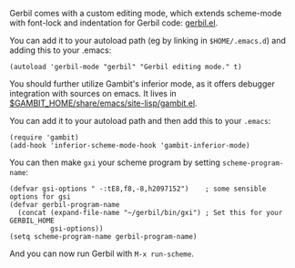 Gerbil comes with a custom editing mode, which extends scheme-mode with font-lock and indentation for Gerbil code: [gerbil.el](/vyzo/gerbil/blob/master/etc/gerbil.el).

You can add it to your autoload path (eg by linking in `$HOME/.emacs.d`) and adding this to your .emacs:
```
(autoload 'gerbil-mode "gerbil" "Gerbil editing mode." t)
```

You should further utilize Gambit's inferior mode, as it offers debugger integration with sources on emacs.
It lives in [$GAMBIT_HOME/share/emacs/site-lisp/gambit.el](/gambit/gambit/blob/master/misc/gambit.el).

You can add it to your autoload path and then add this to your `.emacs`:
```
(require 'gambit)
(add-hook 'inferior-scheme-mode-hook 'gambit-inferior-mode)
```

You can then make `gxi` your scheme program by setting `scheme-program-name`:
```
(defvar gsi-options " -:tE8,f8,-8,h2097152")    ; some sensible options for gsi
(defvar gerbil-program-name
  (concat (expand-file-name "~/gerbil/bin/gxi") ; Set this for your GERBIL_HOME
          gsi-options))
(setq scheme-program-name gerbil-program-name)
```

And you can now run Gerbil with `M-x run-scheme`.
